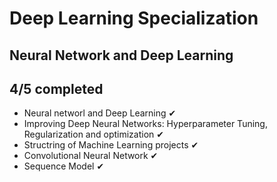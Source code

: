 # Deep Learning Specialization
## Neural Network and Deep Learning
## 4/5 completed
- Neural networl and Deep Learning ✔
- Improving Deep Neural Networks: Hyperparameter Tuning, Regularization and optimization ✔
- Structring of Machine Learning projects ✔
- Convolutional Neural Network ✔
- Sequence Model ✔
